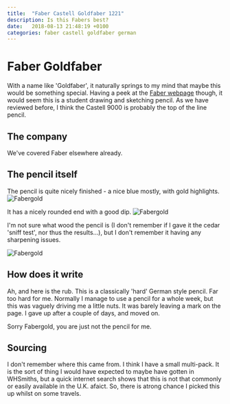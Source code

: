 ```yaml
---
title:  "Faber Castell Goldfaber 1221"
description: Is this Fabers best?
date:   2018-08-13 21:48:19 +0100
categories: faber castell goldfaber german
---
```


# Faber Goldfaber

With a name like 'Goldfaber', it naturally springs to my mind that maybe this would be something special.
Having a peek at the [Faber webpage]( https://www.faber-castell.com/products/GraphitepencilGoldfaber1221HB/112500)
though, it would seem this is a student drawing and sketching pencil. As we have reviewed before, I think the Castell
9000 is probably the top of the line pencil.

## The company

We've covered Faber elsewhere already.

## The pencil itself

The pencil is quite nicely finished - a nice blue mostly, with gold highlights.
![Fabergold]({{site.url}}/images/fabergold.jpg)

It has a nicely rounded end with a good dip.
![Fabergold]({{site.url}}/images/fabergold_back.jpg)

I'm not sure what wood the pencil is (I don't remember if I gave it the cedar 'sniff test', nor thus the results...), but I don't remember it having any sharpening issues.

![Fabergold]({{site.url}}/images/fabergold_front.jpg)

## How does it write

Ah, and here is the rub. This is a classically 'hard' German style pencil. Far too hard for me. Normally I manage to use a pencil for a whole week, but this was vaguely driving me a little nuts. It was barely leaving a mark on the page. I gave up after a couple of days, and moved on.

Sorry Fabergold, you are just not the pencil for me.

## Sourcing

I don't remember where this came from. I think I have a small multi-pack. It is the sort of thing I would have expected to maybe have gotten in WHSmiths, but a quick internet search shows that this is not that commonly or easily available in the U.K. afaict. So, there is atrong chance I picked this up whilst on some travels.

